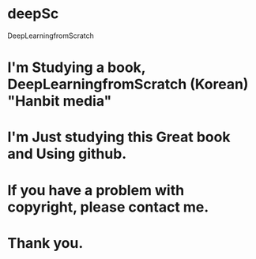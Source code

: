 # deepSc
DeepLearningfromScratch
# I'm Studying a book, DeepLearningfromScratch (Korean) "Hanbit media" 
# I'm Just studying this Great book and Using github.
# If you have a problem with copyright, please contact me.
# Thank you.
